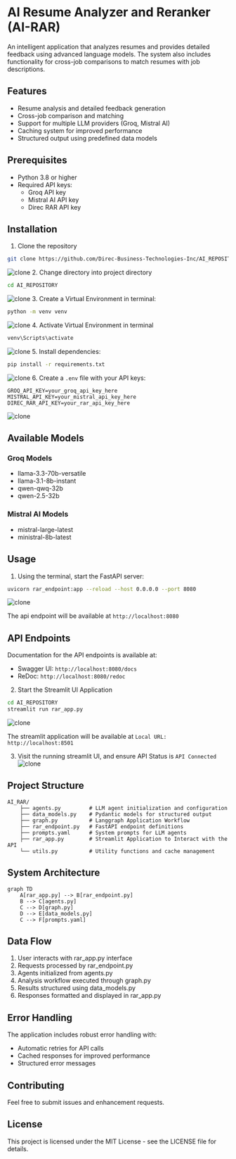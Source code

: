 # AI Resume Analyzer and Reranker (AI-RAR)

An intelligent application that analyzes resumes and provides detailed feedback using advanced language models. The system also includes functionality for cross-job comparisons to match resumes with job descriptions.

## Features

- Resume analysis and detailed feedback generation
- Cross-job comparison and matching
- Support for multiple LLM providers (Groq, Mistral AI)
- Caching system for improved performance
- Structured output using predefined data models

## Prerequisites

- Python 3.8 or higher
- Required API keys:
  - Groq API key
  - Mistral AI API key
  - Direc RAR API key

## Installation

1. Clone the repository
```bash
git clone https://github.com/Direc-Business-Technologies-Inc/AI_REPOSITORY.git
```
![clone](assets/clone.png)
2. Change directory into project directory
```bash
cd AI_REPOSITORY
```
![clone](assets/change_directory.png)
3. Create a Virtual Environment in terminal:
```bash
python -m venv venv
```
![clone](assets/venv.png)
4. Activate Virtual Environment in terminal
```bash
venv\Scripts\activate
```
![clone](assets/venv_activate.png)
5. Install dependencies:
```bash
pip install -r requirements.txt
```
![clone](assets/requirements.png)
6. Create a `.env` file with your API keys:
```env
GROQ_API_KEY=your_groq_api_key_here
MISTRAL_API_KEY=your_mistral_api_key_here
DIREC_RAR_API_KEY=your_rar_api_key_here
```
![clone](assets/env_file.png)

## Available Models

### Groq Models
- llama-3.3-70b-versatile
- llama-3.1-8b-instant
- qwen-qwq-32b
- qwen-2.5-32b

### Mistral AI Models
- mistral-large-latest
- ministral-8b-latest

## Usage

1. Using the terminal, start the FastAPI server:
```bash
uvicorn rar_endpoint:app --reload --host 0.0.0.0 --port 8080
```
![clone](assets/run_api.png)

The api endpoint will be available at `http://localhost:8080`

## API Endpoints

Documentation for the API endpoints is available at:
- Swagger UI: `http://localhost:8080/docs`
- ReDoc: `http://localhost:8080/redoc`

2. Start the Streamlit UI Application
```bash
cd AI_REPOSITORY
streamlit run rar_app.py
```
![clone](assets/run_ui.png)

The streamlit application will be available at `Local URL: http://localhost:8501`

3. Visit the running streamlit UI, and ensure API Status is `API Connected`
![clone](assets/status_check.png)

## Project Structure

```
AI_RAR/
    ├── agents.py         # LLM agent initialization and configuration
    ├── data_models.py    # Pydantic models for structured output
    ├── graph.py          # Langgraph Application Workflow
    ├── rar_endpoint.py   # FastAPI endpoint definitions
    ├── prompts.yaml      # System prompts for LLM agents
    ├── rar_app.py        # Streamlit Application to Interact with the API
    └── utils.py          # Utility functions and cache management     
```

## System Architecture

```mermaid
graph TD
    A[rar_app.py] --> B[rar_endpoint.py]
    B --> C[agents.py]
    C --> D[graph.py]
    D --> E[data_models.py]
    C --> F[prompts.yaml]
```

## Data Flow
1. User interacts with rar_app.py interface
2. Requests processed by rar_endpoint.py
3. Agents initialized from agents.py
4. Analysis workflow executed through graph.py
5. Results structured using data_models.py
6. Responses formatted and displayed in rar_app.py

## Error Handling

The application includes robust error handling with:
- Automatic retries for API calls
- Cached responses for improved performance
- Structured error messages

## Contributing

Feel free to submit issues and enhancement requests.

## License

This project is licensed under the MIT License - see the LICENSE file for details.
